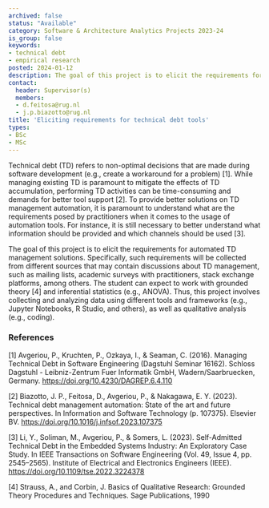 ```yaml
---
archived: false
status: "Available"
category: Software & Architecture Analytics Projects 2023-24
is_group: false
keywords:
- technical debt
- empirical research
posted: 2024-01-12
description: The goal of this project is to elicit the requirements for automated TD management solutions, using various sources (e.g., mailing lists and academic surveys with practitioners).
contact:
  header: Supervisor(s)
  members:
  - d.feitosa@rug.nl
  - j.p.biazotto@rug.nl
title: 'Eliciting requirements for technical debt tools'
types:
- BSc 
- MSc
---
```


Technical debt (TD) refers to non-optimal decisions that are made during software development (e.g., create a workaround for a problem) [1]. While managing existing TD is paramount to mitigate the effects of TD accumulation, performing TD activities can be time-consuming and demands for better tool support [2]. To provide better solutions on TD management automation, it is paramount to understand what are the requirements posed by practitioners when it comes to the usage of automation tools. For instance, it is still necessary to better understand what information should be provided and which channels should be used [3].

The goal of this project is to elicit the requirements for automated TD management solutions. Specifically, such requirements will be collected from different sources that may contain discussions about TD management, such as mailing lists, academic surveys with practitioners, stack exchange platforms, among others. The student can expect to work with grounded theory [4] and inferential statistics (e.g., ANOVA). Thus, this project involves collecting and analyzing data using different tools and frameworks (e.g., Jupyter Notebooks, R Studio, and others), as well as qualitative analysis (e.g., coding).

### References

[1] Avgeriou, P., Kruchten, P., Ozkaya, I., & Seaman, C. (2016). Managing Technical Debt in Software Engineering (Dagstuhl Seminar 16162). Schloss Dagstuhl - Leibniz-Zentrum Fuer Informatik GmbH, Wadern/Saarbruecken, Germany. https://doi.org/10.4230/DAGREP.6.4.110

[2]  Biazotto, J. P., Feitosa, D., Avgeriou, P., & Nakagawa, E. Y. (2023). Technical debt management automation: State of the art and future perspectives. In Information and Software Technology (p. 107375). Elsevier BV. https://doi.org/10.1016/j.infsof.2023.107375

[3] Li, Y., Soliman, M., Avgeriou, P., & Somers, L. (2023). Self-Admitted Technical Debt in the Embedded Systems Industry: An Exploratory Case Study. In IEEE Transactions on Software Engineering (Vol. 49, Issue 4, pp. 2545–2565). Institute of Electrical and Electronics Engineers (IEEE). https://doi.org/10.1109/tse.2022.3224378

[4] Strauss, A., and Corbin, J. Basics of Qualitative Research: Grounded Theory Procedures and Techniques. Sage Publications, 1990

